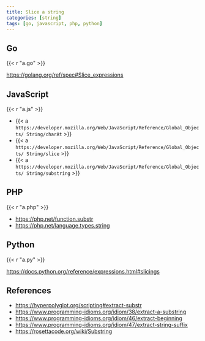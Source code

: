 ```yaml
---
title: Slice a string
categories: [string]
tags: [go, javascript, php, python]
---
```


## Go

{{< r "a.go" >}}

<https://golang.org/ref/spec#Slice_expressions>

## JavaScript

{{< r "a.js" >}}

- {{< a `https://developer.mozilla.org/Web/JavaScript/Reference/Global_Objects/
   String/charAt` >}}
- {{< a `https://developer.mozilla.org/Web/JavaScript/Reference/Global_Objects/
   String/slice` >}}
- {{< a `https://developer.mozilla.org/Web/JavaScript/Reference/Global_Objects/
   String/substring` >}}

## PHP

{{< r "a.php" >}}

- <https://php.net/function.substr>
- <https://php.net/language.types.string>

## Python

{{< r "a.py" >}}

<https://docs.python.org/reference/expressions.html#slicings>

## References

- <https://hyperpolyglot.org/scripting#extract-substr>
- <https://www.programming-idioms.org/idiom/38/extract-a-substring>
- <https://www.programming-idioms.org/idiom/46/extract-beginning>
- <https://www.programming-idioms.org/idiom/47/extract-string-suffix>
- <https://rosettacode.org/wiki/Substring>
